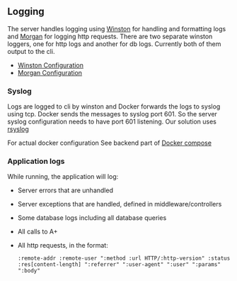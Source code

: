 <!--
SPDX-FileCopyrightText: 2024 The Aalto Grades Developers

SPDX-License-Identifier: MIT
-->

## Logging

The server handles logging using [Winston](https://github.com/winstonjs/winston) for handling and formatting logs and [Morgan](https://github.com/expressjs/morgan) for logging http requests. There are two separate winston loggers, one for http logs and another for db logs. Currently both of them output to the cli.

- [Winston Configuration](/server/src/configs/winston.ts)
- [Morgan Configuration](/server/src/middleware/requestLogger.ts)

### Syslog

Logs are logged to cli by winston and Docker forwards the logs to syslog
using tcp. Docker sends the messages to syslog port 601. So the server syslog configuration needs to have port 601 listening.
Our solution uses [rsyslog](https://www.rsyslog.com/doc/index.html)

For actual docker configuration
See backend part of [Docker compose](/docker-compose-from-images.yaml)

### Application logs

While running, the application will log:

- Server errors that are unhandled
- Server exceptions that are handled, defined in middleware/controllers
- Some database logs including all database queries
- All calls to A+
- All http requests, in the format:

  ```
  :remote-addr :remote-user ":method :url HTTP/:http-version" :status :res[content-length] ":referrer" ":user-agent" ":user" ":params" ":body"
  ```
